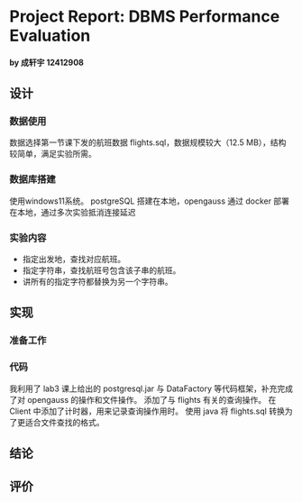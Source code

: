 # Project Report: DBMS Performance Evaluation 
#### by 成轩宇 12412908

## 设计

### 数据使用
数据选择第一节课下发的航班数据 flights.sql，数据规模较大（12.5 MB），结构较简单，满足实验所需。

### 数据库搭建
使用windows11系统。
postgreSQL 搭建在本地，opengauss 通过 docker 部署在本地，通过多次实验抵消连接延迟

### 实验内容
* 指定出发地，查找对应航班。
* 指定字符串，查找航班号包含该子串的航班。
* 讲所有的指定字符都替换为另一个字符串。

## 实现

### 准备工作

### 代码
我利用了 lab3 课上给出的 postgresql.jar 与 DataFactory 等代码框架，补充完成了对 opengauss 的操作和文件操作。
添加了与 flights 有关的查询操作。
在 Client 中添加了计时器，用来记录查询操作用时。
使用 java 将 flights.sql 转换为了更适合文件查找的格式。

### 

## 结论

## 评价
